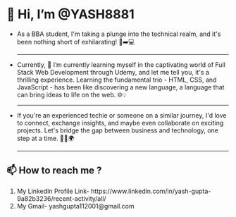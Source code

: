 <h1>👋 Hi, I’m @YASH8881 </h2>
<ul>
  <li>
    As a BBA student, I'm taking a plunge into the technical realm, and it's been nothing short of exhilarating! 💼➡️💻
    <hr>
</li>
   <li> Currently, 🌱 I’m currently learning myself in the captivating world of Full Stack Web Development through Udemy, and let me tell you, it's a thrilling experience. Learning the fundamental trio - HTML, CSS, and JavaScript - has been like discovering a new language, a language that can bring ideas to life on the web. 🌐💡
    <hr>
    </li>
    <li>
      If you're an experienced techie or someone on a similar journey, I'd love to connect, exchange insights, and maybe even collaborate on exciting projects. Let's bridge the gap between business and technology, one step at a time. 🤝💼🌍</li>
  <hr>
    </li>
</ul>
    <h2>📫 How to reach me ?</h2>
    <ol>
      <li>My LinkedIn Profile Link- https://www.linkedin.com/in/yash-gupta-9a82b3236/recent-activity/all/</li>
      <li>My Gmail- yashgupta112001@gmail.com</li>
     </ol>

 
</ul>

 


